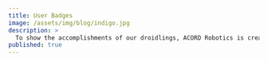 ```yaml
---
title: User Badges
image: /assets/img/blog/indigo.jpg
description: >
  To show the accomplishments of our droidlings, ACORD Robotics is creating a badge system. These badges will be shown on the cover image of their profiles, and include things such as building droids, joining ACORD, etc. Check out [BadgeOS](http://credly.com) & [MyCred](http://mycred.me)
published: true
---
```

